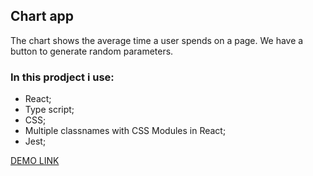 ## Chart app

The chart shows the average time a user spends on a page.
We have a button to generate random parameters.

### In this prodject i use:
 - React;
 - Type script;
 - CSS;
 - Multiple classnames with CSS Modules in React;
 - Jest;

  [DEMO LINK](https://olgastakhova.github.io/stakhova230922/)
 
